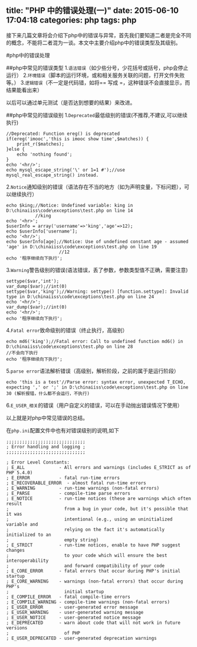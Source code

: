 title: "PHP 中的错误处理(一)"
date: 2015-06-10 17:04:18
categories: php
tags: php
---
接下来几篇文章将会介绍下php中的错误与异常，首先我们要知道二者是完全不同的概念，不能将二者混为一谈。本文中主要介绍php中的错误类型及其级别。
<!--more-->
#php中的错误处理

##php中常见的错误类型
1.`语法错误`（如少些分号，少花括号或括号，php会停止运行）
2.`环境错误`（脚本的运行环境，或和相关服务关联的问题，打开文件失败等。）
3.`逻辑错误`（不一定是代码错，如将== 写成 =，这种错误不会直接显示，而结果能看出来）

以后可以通过单元测试（是否达到想要的结果）来改进。

##php中常见的错误级别
1.`Deprecated`最低级别的错误(不推荐,不建议,可以继续执行)
```
//Deprecated: Function ereg() is deprecated
if(ereg('imooc','this is imooc show time',$matches)) {
	print_r($matches);
}else {
	echo 'nothing found';
}
echo '<hr/>';
echo mysql_escape_string('\' or 1=1 #');//use mysql_real_escape_string() instead.
```

2.`Notice`通知级别的错误（语法存在不当的地方（如为声明变量，下标问题），可以继续执行）
```
echo $king;//Notice: Undefined variable: king in D:\chinaiiss\code\exceptions\test.php on line 14
           //king
echo '<hr>';
$userInfo = array('username'=>'king','age'=>12);
echo $userInfo['username'];
echo '<hr/>';
echo $userInfo[age];//Notice: Use of undefined constant age - assumed 'age' in D:\chinaiiss\code\exceptions\test.php on line 19
                    //12
echo '程序继续向下执行';
```

3.`Warning`警告级别的错误(语法错误，丢了参数，参数类型值不正确，需要注意)
```
settype($var,'int');
var_dump($var);//int(0)
settype($var,'king');//Warning: settype() [function.settype]: Invalid type in D:\chinaiiss\code\exceptions\test.php on line 24
echo '<hr/>';
var_dump($var);//int(0)
echo '<hr/>';
echo '程序继续向下执行';
```

4.`Fatal error`致命级别的错误（终止执行，高级别）
```
echo md6('king');//Fatal error: Call to undefined function md6() in D:\chinaiiss\code\exceptions\test.php on line 28 
//不会向下执行
echo '程序继续向下执行';
```

5.`parse error`语法解析错误（高级别，解析阶段，之前的属于是运行阶段）
```
echo 'this is a test'//Parse error: syntax error, unexpected T_ECHO, expecting ',' or ';' in D:\chinaiiss\code\exceptions\test.php on line 30 (解析报错，什么都不会运行，不执行)
```

6.`E_USER_相关`的错误（用户自定义的错误，可以在手动抛出错误情况下使用）

以上就是对php中常见错误的总结。

在`php.ini`配置文件中也有对错误级别的说明,如下
```
;;;;;;;;;;;;;;;;;;;;;;;;;;;;;;
; Error handling and logging ;
;;;;;;;;;;;;;;;;;;;;;;;;;;;;;;

; Error Level Constants:
; E_ALL             - All errors and warnings (includes E_STRICT as of PHP 5.4.0)
; E_ERROR           - fatal run-time errors
; E_RECOVERABLE_ERROR  - almost fatal run-time errors
; E_WARNING         - run-time warnings (non-fatal errors)
; E_PARSE           - compile-time parse errors
; E_NOTICE          - run-time notices (these are warnings which often result
;                     from a bug in your code, but it's possible that it was
;                     intentional (e.g., using an uninitialized variable and
;                     relying on the fact it's automatically initialized to an
;                     empty string)
; E_STRICT          - run-time notices, enable to have PHP suggest changes
;                     to your code which will ensure the best interoperability
;                     and forward compatibility of your code
; E_CORE_ERROR      - fatal errors that occur during PHP's initial startup
; E_CORE_WARNING    - warnings (non-fatal errors) that occur during PHP's
;                     initial startup
; E_COMPILE_ERROR   - fatal compile-time errors
; E_COMPILE_WARNING - compile-time warnings (non-fatal errors)
; E_USER_ERROR      - user-generated error message
; E_USER_WARNING    - user-generated warning message
; E_USER_NOTICE     - user-generated notice message
; E_DEPRECATED      - warn about code that will not work in future versions
;                     of PHP
; E_USER_DEPRECATED - user-generated deprecation warnings
```